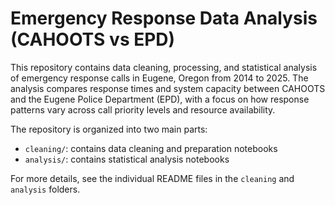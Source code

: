 # Emergency Response Data Analysis (CAHOOTS vs EPD)

This repository contains data cleaning, processing, and statistical analysis of emergency response calls in Eugene, Oregon from 2014 to 2025. The analysis compares response times and system capacity between CAHOOTS and the Eugene Police Department (EPD), with a focus on how response patterns vary across call priority levels and resource availability.

The repository is organized into two main parts:
- `cleaning/`: contains data cleaning and preparation notebooks
- `analysis/`: contains statistical analysis notebooks

For more details, see the individual README files in the `cleaning` and `analysis` folders.
